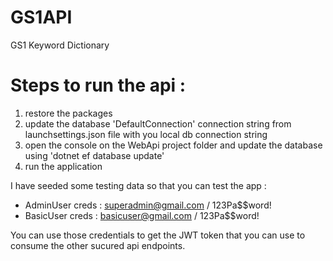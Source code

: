 # GS1API
GS1 Keyword Dictionary 

#  Steps to run the api : 
1. restore the packages 
2. update the database 'DefaultConnection' connection string from launchsettings.json file with you local db connection string
3. open the console on the WebApi project folder and update the database using 'dotnet ef database update'
4. run the application 

I have seeded some testing data so that you can test the app :
- AdminUser creds : superadmin@gmail.com / 123Pa$$word!
- BasicUser creds : basicuser@gmail.com / 123Pa$$word!

You can use those credentials to get the JWT token that you can use to consume the other sucured api endpoints.







